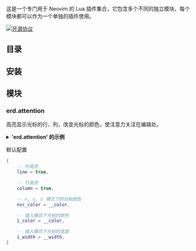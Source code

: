 这是一个专门用于 Neovim 的 Lua 插件集合，它包含多个不同的独立模块，每个模块都可以作为一个单独的插件使用。

[![开源协议](https://badgen.net/github/license/xiashuangxi/erd.nvim)](https://github.com/xiashuangxi/erd.nvim/blob/main/LICENSE)

## 目录
 
## 安装 

## 模块

### erd.attention

高亮显示光标的行、列，改变光标的颜色，使注意力关注在编辑处。

<details><summary><b>'erd.attention' 的示例</b></summary>

[erd.attention Demo](https://github.com/xiashuangxi/erd.nvim/blob/main/demo/red.attention.mp4)

</details>

默认配置 
``` lua
{
    -- 列高亮
    line = true,

    -- 行高亮
    column = true,

    -- n, v, c 模式下的光标颜色
    nvc_color = __color,

    -- 插入模式下光标的颜色
    i_color = __color,

    -- 插入模式下光标的宽度
    i_width = __width,
}
```